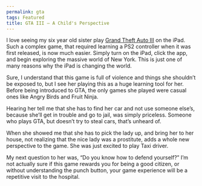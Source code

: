 ```yaml
---
permalink: gta
tags: Featured
title: GTA III — A Child's Perspective
---
```


I love seeing my six year old sister play [Grand Theft Auto III][1] on the iPad. Such a complex game, that required learning a PS2 controller when it was first released, is now much easier. Simply turn on the iPad, click the app, and begin exploring the massive world of New York. This is just one of many reasons why the iPad is changing the world.

Sure, I understand that this game is full of violence and things she shouldn’t be exposed to, but I see her playing this as a huge learning tool for her. Before being introduced to GTA, the only games she played were casual ones like Angry Birds and Fruit Ninja.

Hearing her tell me that she has to find her car and not use someone else’s, because she’ll get in trouble and go to jail, was simply priceless. Someone who plays GTA, but doesn’t try to steal cars, that’s unheard of.

When she showed me that she has to pick the lady up, and bring her to her house, not realizing that the nice lady was a prostitute, adds a whole new perspective to the game. She was just excited to play Taxi driver.

My next question to her was, “Do you know how to defend yourself?” I’m not actually sure if this game rewards you for being a good citizen, or without understanding the punch button, your game experience will be a repetitive visit to the hospital.

[1]:	http://d.pr/qeoZ